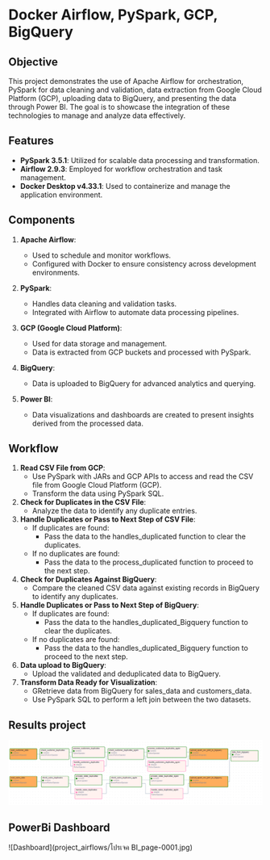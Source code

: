# Docker Airflow, PySpark, GCP, BigQuery

## Objective
This project demonstrates the use of Apache Airflow for orchestration, PySpark for data cleaning and validation, data extraction from Google Cloud Platform (GCP), uploading data to BigQuery, and presenting the data through Power BI. The goal is to showcase the integration of these technologies to manage and analyze data effectively.

## Features
- **PySpark 3.5.1**: Utilized for scalable data processing and transformation.
- **Airflow 2.9.3**: Employed for workflow orchestration and task management.
- **Docker Desktop v4.33.1**: Used to containerize and manage the application environment.

## Components
1. **Apache Airflow**:
   - Used to schedule and monitor workflows.
   - Configured with Docker to ensure consistency across development environments.

2. **PySpark**:
   - Handles data cleaning and validation tasks.
   - Integrated with Airflow to automate data processing pipelines.

3. **GCP (Google Cloud Platform)**:
   - Used for data storage and management.
   - Data is extracted from GCP buckets and processed with PySpark.

4. **BigQuery**:
   - Data is uploaded to BigQuery for advanced analytics and querying.

5. **Power BI**:
   - Data visualizations and dashboards are created to present insights derived from the processed data.

## Workflow
1. **Read CSV File from GCP**:
    - Use PySpark with JARs and GCP APIs to access and read the CSV file from Google Cloud Platform (GCP).
    - Transform the data using PySpark SQL.
2. **Check for Duplicates in the CSV File**:
    - Analyze the data to identify any duplicate entries.
3. **Handle Duplicates or Pass to Next Step of CSV File**:
    - If duplicates are found:
        - Pass the data to the handles_duplicated function to clear the duplicates.
    - If no duplicates are found:
        - Pass the data to the process_duplicated function to proceed to the next step.
4. **Check for Duplicates Against BigQuery**:
    - Compare the cleaned CSV data against existing records in BigQuery to identify any duplicates.
5. **Handle Duplicates or Pass to Next Step of BigQuery**:
    - If duplicates are found:
        - Pass the data to the handles_duplicated_Bigquery function to clear the duplicates.
    - If no duplicates are found:
        - Pass the data to the handles_duplicated_Bigquery function to proceed to the next step.
6. **Data upload to BigQuery**:
    - Upload the validated and deduplicated data to BigQuery.
7. **Transform Data Ready for Visualization**:
    - GRetrieve data from BigQuery for sales_data and customers_data.
    - Use PySpark SQL to perform a left join between the two datasets.

## Results project
![Airflow Diagram](project_airflows/workflow.png)

## PowerBi Dashboard
![Dashboard](project_airflows/โปรเจค BI_page-0001.jpg)